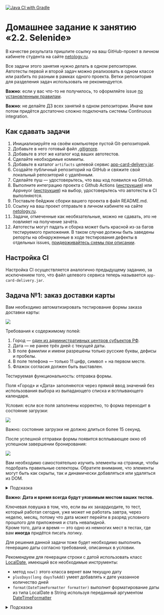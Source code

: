 [![Java CI with Gradle](https://github.com/GorElena/selinede2.2./actions/workflows/gradle.yml/badge.svg)](https://github.com/GorElena/selinede2.2./actions/workflows/gradle.yml)

# Домашнее задание к занятию «2.2. Selenide»

В качестве результата пришлите ссылку на ваш GitHub-проект в личном кабинете студента на сайте [netology.ru](https://netology.ru).

Все задачи этого занятия нужно делать в одном репозитории. Автотесты первой и второй задач можно реализовать в одном классе или разбить по разным в рамках одного проекта. Ветки репозитория для разделения задач использовать не рекомендуется. 

**Важно**: если у вас что-то не получилось, то оформляйте issue [по установленным правилам](../report-requirements.md).

**Важно**: не делайте ДЗ всех занятий в одном репозитории. Иначе вам потом придётся достаточно сложно подключать системы Continuous integration.

## Как сдавать задачи

1. Инициализируйте на своём компьютере пустой Git-репозиторий.
1. Добавьте в него готовый файл [.gitignore](../.gitignore).
1. Добавьте в этот же каталог код ваших автотестов.
1. Сделайте необходимые коммиты.
1. Добавьте в каталог `artifacts` целевой сервис [app-card-delivery.jar](app-card-delivery.jar).
1. Создайте публичный репозиторий на GitHub и свяжите свой локальный репозиторий с удалённым.
1. Сделайте пуш — удостоверьтесь, что ваш код появился на GitHub.
1. Выполните интеграцию проекта с Github Actions ([инструкция](../github-actions-integration)) или Appveyor ([инструкция](https://github.com/netology-code/aqa-homeworks/tree/master/api-ci#appveyor)) на выбор, удостоверьтесь что автотесты в CI выполняются.          
1. Поставьте бейджик сборки вашего проекта в файл README.md.
1. Ссылку на ваш проект отправьте в личном кабинете на сайте [netology.ru](https://netology.ru).
1. Задачи, отмеченные как необязательные, можно не сдавать, это не повлияет на получение зачёта.    
1. Автотесты могут падать и сборка может быть красной из-за багов тестируемого приложения. В таком случае должны быть заведены репорты на обнаруженные в ходе тестирования дефекты в отдельных issues, [придерживайтесь схемы при описании](../report-requirements.md).

## Настройка CI
    
Настройка CI осуществляется аналогично предыдущему заданию, за исключением того, что файл целевого сервиса теперь называется `app-card-delivery.jar`.

## Задача №1: заказ доставки карты

Вам необходимо автоматизировать тестирование формы заказа доставки карты:

![](pic/order.png)

Требования к содержимому полей:
1. Город — [один из административных центров субъектов РФ](https://ru.wikipedia.org/wiki/%D0%90%D0%B4%D0%BC%D0%B8%D0%BD%D0%B8%D1%81%D1%82%D1%80%D0%B0%D1%82%D0%B8%D0%B2%D0%BD%D1%8B%D0%B5_%D1%86%D0%B5%D0%BD%D1%82%D1%80%D1%8B_%D1%81%D1%83%D0%B1%D1%8A%D0%B5%D0%BA%D1%82%D0%BE%D0%B2_%D0%A0%D0%BE%D1%81%D1%81%D0%B8%D0%B9%D1%81%D0%BA%D0%BE%D0%B9_%D0%A4%D0%B5%D0%B4%D0%B5%D1%80%D0%B0%D1%86%D0%B8%D0%B8).
1. Дата — не ранее трёх дней с текущей даты.
1. В поле фамилии и имени разрешены только русские буквы, дефисы и пробелы.
1. В поле телефона — только 11 цифр, символ + на первом месте.
1. Флажок согласия должен быть выставлен.

Тестируемая функциональность: отправка формы.

Поля «Город» и «Дата» заполняются через прямой ввод значений без использования выбора из выпадающего списка и всплывающего календаря.

Условия: если все поля заполнены корректно, то форма переходит в состояние загрузки:

![](pic/loading.png)

Важно: состояние загрузки не должно длиться более 15 секунд.

После успешной отправки формы появится всплывающее окно об успешном завершении бронирования:

![](pic/popup.png)

Вам необходимо самостоятельно изучить элементы на странице, чтобы подобрать правильные селекторы. Обратите внимание, что элементы могут быть как скрыты, так и динамически добавляться или удаляться из DOM.

<details>
    <summary>Подсказка</summary>

    Смотрите на `data-test-id`, но помните, что он может быть не у всех элементов.
</details>

**Важно: Дата и время всегда будут уязвимым местом ваших тестов.**   

Ключевая ловушка в том, что, если вы их захардкодите, то тест, который работал сегодня, уже может не работать завтра, через неделю, месяц, потому что дата может перейти в разряд условного прошлого для приложения и стать невалидной.   
Кроме того, дата и время — это одно из немногих мест в тестах, где вам **иногда** придётся писать логику.   

Для решения данной задачи тоже будет необходимо выполнить генерацию даты согласно требований, описанных в условии.   

Рекомендуем для генерации строки с датой использовать класс [LocalDate](https://docs.oracle.com/en/java/javase/11/docs/api/java.base/java/time/LocalDate.html), имеющий все необходимые инструменты:   
- метод `now()` этого класса вернет вам текущую дату  
- `plusDays(long daysToAdd)` умеет добавлять к дате указанное количество дней  
- `format(DateTimeFormatter formatter)` выполнит форматирование даты из типа LocalDate в String используя переданный аргументом [DateTimeFormatter](https://docs.oracle.com/en/java/javase/11/docs/api/java.base/java/time/format/DateTimeFormatter.html)      

<details>
    <summary>Подсказка</summary>      

Поле ввода, которое необходимо заполнить в рамках сценария может быть заполнено значением по-умолчанию.   

Для заполнения такого поля вам придется его предварительно очистить. При этом метод `clear()` работает далеко не на всех формах.  
В таком случае вам придётся повторить действия пользователя на странице.   
    
Содержимое поля необходимо выделить и послать нажатие кнопок для удаления текста в поле.   
Нажатие клавиш умеет посылать метод `sendKeys(CharSequence... keysToSend)`, а необходимые клавиши вы найдете в енаме [Keys](https://www.selenium.dev/selenium/docs/api/java/org/openqa/selenium/Keys.html).          
Выделить текст можно двойным кликом или сочетанием клавиш.        
</details>

